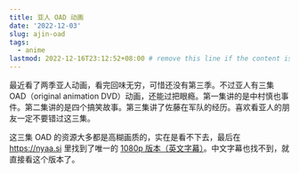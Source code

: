 ```yaml
---
title: 亚人 OAD 动画
date: '2022-12-03'
slug: ajin-oad
tags:
  - anime
lastmod: 2022-12-16T23:12:52+08:00 # remove this line if the content is actually changed
---
```


最近看了两季亚人动画，看完回味无穷，可惜还没有第三季。不过亚人有三集 OAD（original animation DVD）动画，还能过把眼瘾。第一集讲的是中村慎也事件。第二集讲的是四个搞笑故事。第三集讲了佐藤在军队的经历。喜欢看亚人的朋友一定不要错过这三集。

这三集 OAD 的资源大多都是高糊画质的，实在是看不下去，最后在 <https://nyaa.si> 里找到了唯一的 [1080p 版本（英文字幕）](https://nyaa.si/view/1322084)。中文字幕也找不到，就直接看这个版本了。
